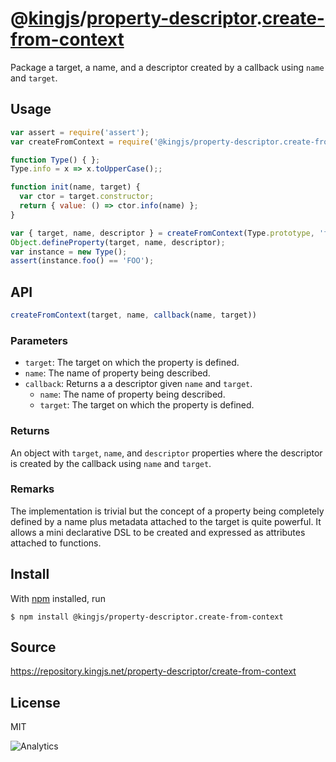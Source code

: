 # @[kingjs][@kingjs]/[property-descriptor][ns0].[create-from-context][ns1]
Package a target, a name, and a descriptor created by a callback using `name` and `target`.
## Usage
```js
var assert = require('assert');
var createFromContext = require('@kingjs/property-descriptor.create-from-context');

function Type() { };
Type.info = x => x.toUpperCase();;

function init(name, target) {
  var ctor = target.constructor;
  return { value: () => ctor.info(name) };
}

var { target, name, descriptor } = createFromContext(Type.prototype, 'foo', init);
Object.defineProperty(target, name, descriptor);
var instance = new Type();
assert(instance.foo() == 'FOO');
```

## API
```ts
createFromContext(target, name, callback(name, target))
```
### Parameters
- `target`: The target on which the property is defined.
- `name`: The name of property being described.
- `callback`: Returns a a descriptor given `name` and `target`.
  - `name`: The name of property being described.
  - `target`: The target on which the property is defined.
### Returns
An object with `target`, `name`, and `descriptor` properties where the descriptor is created by the callback using `name` and `target`.
### Remarks
The implementation is trivial but the concept of a property being completely defined by a name plus metadata attached to the target is quite powerful. It allows a mini declarative DSL to be created  and expressed as attributes attached to functions.
## Install
With [npm](https://npmjs.org/) installed, run
```
$ npm install @kingjs/property-descriptor.create-from-context
```
## Source
https://repository.kingjs.net/property-descriptor/create-from-context
## License
MIT

![Analytics](https://analytics.kingjs.net/property-descriptor/create-from-context)

[@kingjs]: https://www.npmjs.com/package/kingjs
[ns0]: https://www.npmjs.com/package/@kingjs/property-descriptor
[ns1]: https://www.npmjs.com/package/@kingjs/property-descriptor.create-from-context
